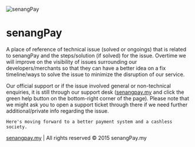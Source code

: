 ![senangPay](http://senangpay.my/wp-content/uploads/2015/02/500xNxlogo_senangpay.png.pagespeed.ic.wSkp3xUZfx.png "senangPay")
# senangPay

A place of reference of technical issue (solved or ongoings) that is related to senangPay and the steps/solution (if solved) for the issue. Overtime we will improve on the visibility of issues surrounding our developers/merchants so that they can have a better idea on a fix timeline/ways to solve the issue to minimize the disruption of our service.

Our official support or if the issue involved general or non-technical enquiries, it is still through our support desk ([senangpay.my](https://senangpay.my) and click the green help button on the bottom-right corner of the page). Please note that we might ask you to open a support ticket through there if we need further additional/private info regarding the issue.

```Here's moving forward to a better payment system and a cashless society.```

[senangpay.my](https://senangpay.my) | All rights reserved © 2015 senangPay.my
